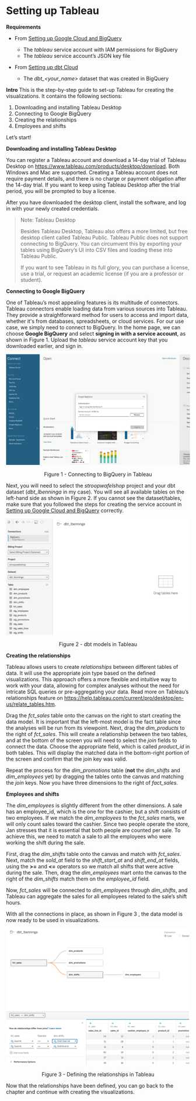 # Setting up Tableau

**Requirements**
- From [Setting up Google Cloud and BigQuery](setting_up_gcp_and_bigquery.md)
    - The *tableau* service account with IAM permissions for BigQuery
    - The *tableau* service account’s JSON key file

- From [Setting up dbt Cloud](setting_up_dbt_cloud.md)
    - The *dbt_<your_name>* dataset that was created in BigQuery

**Intro**
This is the step-by-step guide to set-up Tableau for creating the visualizations. It contains the
following sections:

1. Downloading and installing Tableau Desktop
2. Connecting to Google BigQuery
3. Creating the relationships
4. Employees and shifts

Let’s start!

**Downloading and installing Tableau Desktop**

You can register a Tableau account and download a 14-day trial of Tableau Desktop on
https://www.tableau.com/products/desktop/download. Both Windows and Mac are
supported. Creating a Tableau account does not require payment details, and there is no
charge or payment obligation after the 14-day trial. If you want to keep using Tableau
Desktop after the trial period, you will be prompted to buy a license.

After you have downloaded the desktop client, install the software, and log in with your
newly created credentials.

>Note: Tableau Desktop
>
>Besides Tableau Desktop, Tableau also offers a more limited, but free desktop client called
Tableau Public. Tableau Public does not support connecting to BigQuery. You can
circumvent this by exporting your tables using BigQuery’s UI into CSV files and loading these
into Tableau Public.
>
>If you want to see Tableau in its full glory, you can purchase a license, use a trial, or request
an academic license (if you are a professor or student).

**Connecting to Google BigQuery**

One of Tableau’s most appealing features is its multitude of connectors. Tableau connectors
enable loading data from various sources into Tableau. They provide a straightforward
method for users to access and import data, whether it's from databases, spreadsheets, or
cloud services. For our use case, we simply need to connect to BigQuery. In the home page,
we can choose **Google BigQuery** and select **signing in with a service account**, as
shown in Figure 1. Upload the *tableau* service account key that you downloaded earlier,
and sign in.

![Figure 1 - Connecting to BigQuery in Tableau](images/tableau/tableau_figure_1.png)
<center>Figure 1 - Connecting to BigQuery in Tableau</center><p></p>


Next, you will need to select the *stroopwafelshop* project and your dbt dataset
(*dbt_lbenninga* in my case). You will see all available tables on the left-hand side as shown
in Figure 2. If you cannot see the dataset/tables, make sure that you followed the steps for creating the service account in [Setting up Google Cloud and BigQuery](setting_up_gcp_and_bigquery.md) correctly.

![Figure 2 - dbt models in Tableau](images/tableau/tableau_figure_2.png)
<center>Figure 2 - dbt models in Tableau</center><p></p>

**Creating the relationships**

Tableau allows users to create *relationships* between different tables of data. It will use the
appropriate join type based on the defined visualizations. This approach offers a more
flexible and intuitive way to work with your data, allowing for complex analyses without the
need for intricate SQL queries or pre-aggregating your data. Read more on Tableau’s
relationships feature on https://help.tableau.com/current/pro/desktop/en-us/relate_tables.htm.

Drag the *fct_sales* table onto the canvas on the right to start creating the data model. It
is important that the left-most model is the fact table since the analyses will be run from its
viewpoint. Next, drag the *dim_products* to the right of *fct_sales*. This will create a
relationship between the two tables, and at the bottom of the screen you will need to
select the *join* fields to connect the data. Choose the appropriate field, which is called
*product_id* in both tables. This will display the matched data in the bottom-right portion
of the screen and confirm that the join key was valid.

Repeat the process for the *dim_promotions* table (**not** the *dim_shifts* and
*dim_employees* yet) by dragging the tables onto the canvas and matching the *join* keys.
Now you have three dimensions to the right of *fact_sales*.


**Employees and shifts**

The *dim_employees* is slightly different from the other dimensions. A sale has an
employee_id, which is the one for the cashier, but a shift consists of two employees. If
we match the *dim_employees* to the *fct_sales* marts, we will only count sales
toward the cashier. Since two people operate the store, Jan stresses that it is essential that
both people are counted per sale. To achieve this, we need to match a sale to all the
employees who were working the shift during the sale.

First, drag the *dim_shifts* table onto the canvas and match with *fct_sales*. Next,
match the *sold_at* field to the *shift_start_at* and *shift_end_at* fields, using
the **>=** and **<=** operators so we match all shifts that were active during the sale. Then, drag
the *dim_employees* mart onto the canvas to the right of the *dim_shifts* match them
on the *employee_id* field.

Now, *fct_sales* will be connected to *dim_employees* through *dim_shifts*, and
Tableau can aggregate the sales for all employees related to the sale’s shift hours.

With all the connections in place, as shown in Figure 3 , the data model is now ready to be
used in visualizations.

![Figure 3 - Defining the relationships in Tableau](images/tableau/tableau_figure_3.png)
<center>Figure 3 - Defining the relationships in Tableau</center><p></p>

Now that the relationships have been defined, you can go back to the chapter and continue with creating the visualizations.


